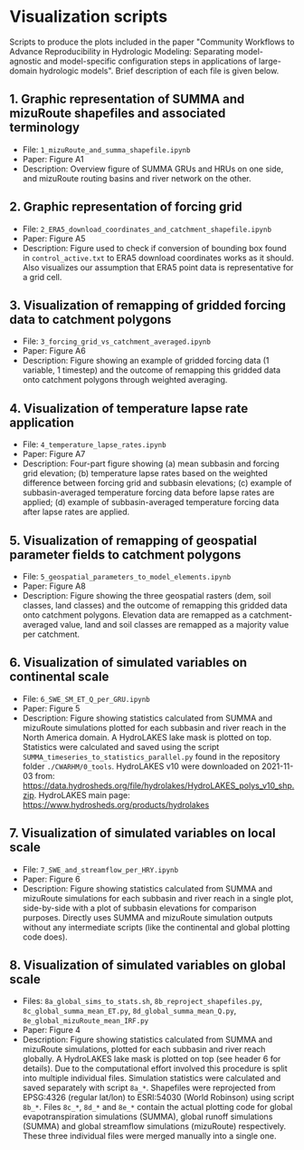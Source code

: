 
# Visualization scripts
Scripts to produce the plots included in the paper "Community Workflows to Advance Reproducibility in Hydrologic Modeling: Separating model-agnostic and model-specific configuration steps in applications of large-domain hydrologic models". Brief description of each file is given below.


## 1. Graphic representation of SUMMA and mizuRoute shapefiles and associated terminology
- File: `1_mizuRoute_and_summa_shapefile.ipynb`
- Paper: Figure A1
- Description: Overview figure of SUMMA GRUs and HRUs on one side, and mizuRoute routing basins and river network on the other.


## 2. Graphic representation of forcing grid
- File: `2_ERA5_download_coordinates_and_catchment_shapefile.ipynb`
- Paper: Figure A5
- Description: Figure used to check if conversion of bounding box found in `control_active.txt` to ERA5 download coordinates works as it should. Also visualizes our assumption that ERA5 point data is representative for a grid cell.


## 3. Visualization of remapping of gridded forcing data to catchment polygons
- File: `3_forcing_grid_vs_catchment_averaged.ipynb`
- Paper: Figure A6
- Description: Figure showing an example of gridded forcing data (1 variable, 1 timestep) and the outcome of remapping this gridded data onto catchment polygons through weighted averaging. 


## 4. Visualization of temperature lapse rate application
- File: `4_temperature_lapse_rates.ipynb`
- Paper: Figure A7
- Description: Four-part figure showing (a) mean subbasin and forcing grid elevation; (b) temperature lapse rates based on the weighted difference between forcing grid and subbasin elevations; &#40;c) example of subbasin-averaged temperature forcing data before lapse rates are applied; (d) example of subbasin-averaged temperature forcing data after lapse rates are applied.


## 5. Visualization of remapping of geospatial parameter fields to catchment polygons
- File: `5_geospatial_parameters_to_model_elements.ipynb`
- Paper: Figure A8
- Description: Figure showing the three geospatial rasters (dem, soil classes, land classes) and the outcome of remapping this gridded data onto catchment polygons. Elevation data are remapped as a catchment-averaged value, land and soil classes are remapped as a majority value per catchment. 


## 6. Visualization of simulated variables on continental scale
- File: `6_SWE_SM_ET_Q_per_GRU.ipynb`
- Paper: Figure 5
- Description: Figure showing statistics calculated from SUMMA and mizuRoute simulations plotted for each subbasin and river reach in the North America domain. A HydroLAKES lake mask is plotted on top. Statistics were calculated and saved using the script `SUMMA_timeseries_to_statistics_parallel.py` found in the repository folder `./CWARHM/0_tools`. HydroLAKES v10 were downloaded on 2021-11-03 from: https://data.hydrosheds.org/file/hydrolakes/HydroLAKES_polys_v10_shp.zip. HydroLAKES main page: https://www.hydrosheds.org/products/hydrolakes


## 7. Visualization of simulated variables on local scale
- File: `7_SWE_and_streamflow_per_HRY.ipynb`
- Paper: Figure 6
- Description: Figure showing statistics calculated from SUMMA and mizuRoute simulations for each subbasin and river reach in a single plot, side-by-side with a plot of subbasin elevations for comparison purposes. Directly uses SUMMA and mizuRoute simulation outputs without any intermediate scripts (like the continental and global plotting code does).


## 8. Visualization of simulated variables on global scale
- Files: `8a_global_sims_to_stats.sh`, `8b_reproject_shapefiles.py`, `8c_global_summa_mean_ET.py`, `8d_global_summa_mean_Q.py`, `8e_global_mizuRoute_mean_IRF.py`
- Paper: Figure 4
- Description: Figure showing statistics calculated from SUMMA and mizuRoute simulations, plotted for each subbasin and river reach globally. A HydroLAKES lake mask is plotted on top (see header 6 for details). Due to the computational effort involved this procedure is split into multiple individual files. Simulation statistics were calculated and saved separately with script `8a_*`. Shapefiles were reprojected from EPSG:4326 (regular lat/lon) to ESRI:54030 (World Robinson) using script `8b_*`. Files `8c_*`, `8d_*` and `8e_*` contain the actual plotting code for global evapotranspiration simulations (SUMMA), global runoff simulations (SUMMA) and global streamflow simulations (mizuRoute) respectively. These three individual files were merged manually into a single one.




